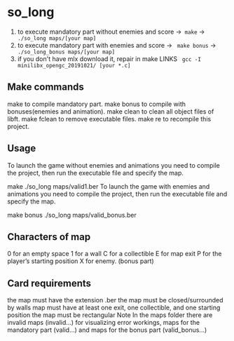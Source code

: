 # so_long
1) to execute mandatory part without enemies and score ->` make` ->` ./so_long maps/[your map]`
2) to execute mandatory part with enemies and score -> ` make bonus` -> ` ./so_long_bonus maps/[your map]`
3) if you don't have mlx download it, repair in make LINKS ` gcc -I minilibx_opengc_20191021/ [your *.c]`

## Make commands
make to compile mandatory part.
make bonus to compile with bonuses(enemies and animation).
make clean to clean all object files of libft.
make fclean to remove executable files.
make re to recompile this project.
## Usage
To launch the game without enemies and animations you need to compile the project, then run the executable file and specify the map.

make
./so_long maps/valid1.ber
To launch the game with enemies and animations you need to compile the project, then run the executable file and specify the map.

make bonus
./so_long maps/valid_bonus.ber
## Characters of map
0 for an empty space
1 for a wall
C for a collectible
E for map exit
P for the player’s starting position
X for enemy. (bonus part)
## Card requirements
the map must have the extension .ber
the map must be closed/surrounded by walls
map must have at least one exit, one collectible, and one starting position
the map must be rectangular
Note
In the maps folder there are invalid maps (invalid...) for visualizing error workings, maps for the mandatory part (valid...) and maps for the bonus part (valid_bonus...)
